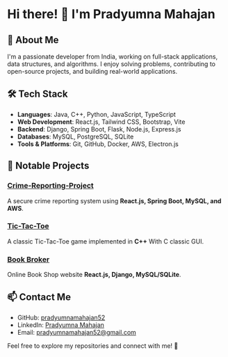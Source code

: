 # Hi there! 👋 I'm Pradyumna Mahajan

## 🚀 About Me
I'm a passionate developer from India, working on full-stack applications, data structures, and algorithms. I enjoy solving problems, contributing to open-source projects, and building real-world applications.

## 🛠 Tech Stack
- **Languages**: Java, C++, Python, JavaScript, TypeScript
- **Web Development**: React.js, Tailwind CSS, Bootstrap, Vite
- **Backend**: Django, Spring Boot, Flask, Node.js, Express.js
- **Databases**: MySQL, PostgreSQL, SQLite
- **Tools & Platforms**: Git, GitHub, Docker, AWS, Electron.js

## 📌 Notable Projects
### [Crime-Reporting-Project](https://github.com/pradyumnamahajan52/Crime-Reporting-Project)
A secure crime reporting system using **React.js, Spring Boot, MySQL, and AWS**.

### [Tic-Tac-Toe](https://github.com/pradyumnamahajan52/tic-tac-toe)
A classic Tic-Tac-Toe game implemented in **C++** With C classic GUI.

### [Book Broker](https://github.com/pradyumnamahajan52/bookbroker.git)
Online Book Shop website **React.js, Django, MySQL/SQLite**.

## 📫 Contact Me
- GitHub: [pradyumnamahajan52](https://github.com/pradyumnamahajan52)
- LinkedIn: [Pradyumna Mahajan](https://www.linkedin.com/in/pradyumnamahajan52/)
- Email: [pradyumnamahajan52@gmail.com](mailto:pradyumnamahajan52@gmail.com)

Feel free to explore my repositories and connect with me! 🚀


<!--
**pradyumnamahajan52/pradyumnamahajan52** is a ✨ _special_ ✨ repository because its `README.md` (this file) appears on your GitHub profile.

Here are some ideas to get you started:

- 🔭 I’m currently working on ...
- 🌱 I’m currently learning ...
- 👯 I’m looking to collaborate on ...
- 🤔 I’m looking for help with ...
- 💬 Ask me about ...
- 📫 How to reach me: ...
- 😄 Pronouns: ...
- ⚡ Fun fact: ...
-->
